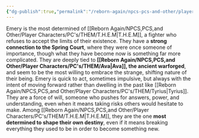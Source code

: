 ```yaml
---
{"dg-publish":true,"permalink":"/reborn-again/npcs-pcs-and-other/player-characters/pc-s/them/emery/"}
---
```


Emery is the most determined of [[Reborn Again/NPCS,PCS,and Other/Player Characters/PC's/THEM/T.H.E.M\|T.H.E.M]], a fighter who refuses to accept the limits of their existence. They have a **strong connection to the Spring Court**, where they were once someone of importance, though what they have become now is something far more complicated. They are deeply tied to **[[Reborn Again/NPCS,PCS,and Other/Player Characters/PC's/THEM/Ava\|Ava]], the ancient warforged**, and seem to be the most willing to embrace the strange, shifting nature of their being. Emery is quick to act, sometimes impulsive, but always with the intent of moving forward rather than dwelling in the past like [[Reborn Again/NPCS,PCS,and Other/Player Characters/PC's/THEM/Tyrius\|Tyrius]]. They are a force of will, someone who pushes for answers, power, and understanding, even when it means taking risks others would hesitate to make. Among [[Reborn Again/NPCS,PCS,and Other/Player Characters/PC's/THEM/T.H.E.M\|T.H.E.M]], they are the one **most determined to shape their own destiny**, even if it means breaking everything they used to be in order to become something new.